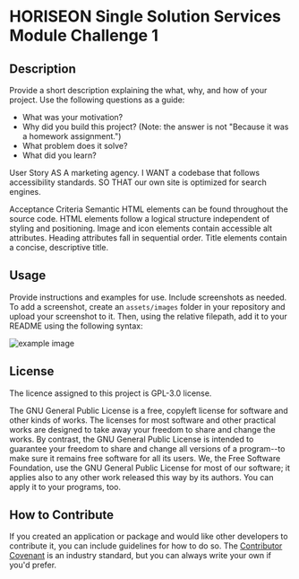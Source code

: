 # HORISEON Single Solution Services Module Challenge 1

## Description
Provide a short description explaining the what, why, and how of your project. Use the following questions as a guide:
- What was your motivation?
- Why did you build this project? (Note: the answer is not "Because it was a homework assignment.")
- What problem does it solve?
- What did you learn?

User Story
    AS A marketing agency.
    I WANT a codebase that follows accessibility standards.
    SO THAT our own site is optimized for search engines.

Acceptance Criteria 
    Semantic HTML elements can be found throughout the source code.
    HTML elements follow a logical structure independent of styling and positioning.
    Image and icon elements contain accessible alt attributes.
    Heading attributes fall in sequential order.
    Title elements contain a concise, descriptive title.

## Usage
Provide instructions and examples for use. Include screenshots as needed.
To add a screenshot, create an `assets/images` folder in your repository and upload your screenshot to it. Then, using the relative filepath, add it to your README using the following syntax:
    
![example image](assets/images/social-media-marketing.png)

## License
The licence assigned to this project is GPL-3.0 license.

The GNU General Public License is a free, copyleft license for software and other kinds of works. The licenses for most software and other practical works are designed to take away your freedom to share and change the works. By contrast, the GNU General Public License is intended to guarantee your freedom to share and change all versions of a program--to make sure it remains free software for all its users. We, the Free Software Foundation, use the GNU General Public License for most of our software; it applies also to any other work released this way by its authors. You can apply it to your programs, too.

## How to Contribute
If you created an application or package and would like other developers to contribute it, you can include guidelines for how to do so. The [Contributor Covenant](https://www.contributor-covenant.org/) is an industry standard, but you can always write your own if you'd prefer.
